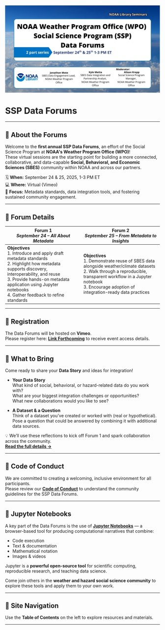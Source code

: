 ![SSP Data Forums](images/sept-24-25-data-forums.jpg)

# SSP Data Forums

---

## 📢 About the Forums

Welcome to the **first annual SSP Data Forums**, an effort of the Social Science Program at **NOAA's Weather Program Office (WPO)**!  
These virtual sessions are the starting point for building a more connected, collaborative, and data-capable **Social, Behavioral, and Economic Sciences (SBES)** community within NOAA and across our partners.  

🗓 **When:** September 24 & 25, 2025, 1-3 PM ET  
💻 **Where:** Virtual (Vimeo)  
🎯 **Focus:** Metadata standards, data integration tools, and fostering sustained community engagement.

---

## 📅 Forum Details

| **Forum 1** <br> *September 24 – All About Metadata* | **Forum 2** <br> *September 25 – From Metadata to Insights* |
| --- | --- |
| **Objectives** <br> 1. Introduce and apply draft metadata standards  <br> 2. Highlight how metadata supports discovery, interoperability, and reuse  <br> 3. Provide hands-on metadata application using Jupyter notebooks  <br> 4. Gather feedback to refine standards | **Objectives** <br> 1. Demonstrate reuse of SBES data alongside weather/climate datasets  <br> 2. Walk through a reproducible, transparent workflow in a Jupyter notebook  <br> 3. Encourage adoption of integration-ready data practices |

---
## 📝 Registration

The Data Forums will be hosted on **Vimeo**.  
Please register here: [**Link Forthcoming**](https://library.noaa.gov/seminars) to receive event access details.

---

## 🧩 What to Bring

Come ready to share your **Data Story** and ideas for integration!

- **Your Data Story**  
  What kind of social, behavioral, or hazard-related data do you work with?  
  What are your biggest integration challenges or opportunities?  
  What new collaborations would you like to see?  

- **A Dataset & a Question**  
  Think of a dataset you’ve created or worked with (real or hypothetical).  
  Pose a question that could be answered by combining it with additional data sources.

💡 We’ll use these reflections to kick off Forum 1 and spark collaboration across the community.  
[**Read the full details →**](what-to-bring.md)

---

## 📝 Code of Conduct

We are committed to creating a welcoming, inclusive environment for all participants.  
Please review our [**Code of Conduct**](code-of-conduct.md) to understand the community guidelines for the SSP Data Forums.

---

## 📓 Jupyter Notebooks

A key part of the Data Forums is the use of **[Jupyter Notebooks](https://jupyter.org)** — a browser-based tool for producing computational narratives that combine:

- Code execution  
- Text & documentation  
- Mathematical notation  
- Images & videos  

Jupyter is a **powerful open-source tool** for scientific computing, reproducible research, and teaching data science.

Come join others in the **weather and hazard social science community** to explore these tools and apply them to your own work.

---

## 📂 Site Navigation

Use the **Table of Contents** on the left to explore resources and materials.

---
